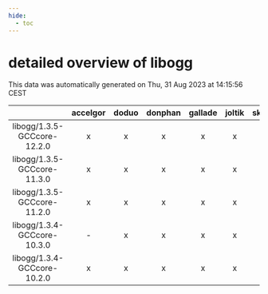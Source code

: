 ```yaml
---
hide:
  - toc
---
```


detailed overview of libogg
===========================


This data was automatically generated on Thu, 31 Aug 2023 at 14:15:56 CEST  

| |accelgor|doduo|donphan|gallade|joltik|skitty|swalot|victini|
| :---: | :---: | :---: | :---: | :---: | :---: | :---: | :---: | :---: |
|libogg/1.3.5-GCCcore-12.2.0|x|x|x|x|x|x|x|x|
|libogg/1.3.5-GCCcore-11.3.0|x|x|x|x|x|x|x|x|
|libogg/1.3.5-GCCcore-11.2.0|x|x|x|x|x|x|x|x|
|libogg/1.3.4-GCCcore-10.3.0|-|x|x|x|x|x|x|x|
|libogg/1.3.4-GCCcore-10.2.0|x|x|x|x|x|x|x|x|

